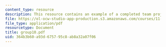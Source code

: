 ```yaml
---
content_type: resource
description: This resource contains an example of a completed team project.
file: https://ol-ocw-studio-app-production.s3.amazonaws.com/courses/11-914-planning-communication-spring-2007/364b3b60a93d675795c8ab8a32a07f06_group10.pdf
file_type: application/pdf
resourcetype: Document
title: group10.pdf
uid: 364b3b60-a93d-6757-95c8-ab8a32a07f06
---
```

